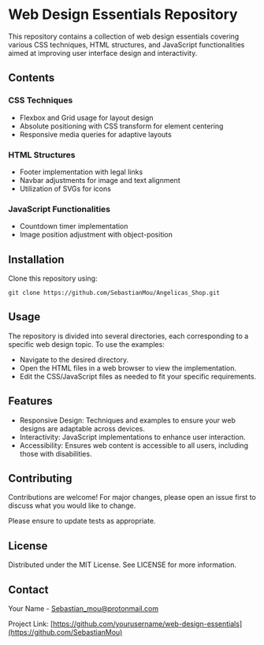 <h1>Web Design Essentials Repository</h1>
<p>This repository contains a collection of web design essentials covering various CSS techniques, HTML structures, and JavaScript functionalities aimed at improving user interface design and interactivity.</p>

<h2>Contents</h2>
<h3>CSS Techniques</h3>
<ul>
  <li>Flexbox and Grid usage for layout design</li>
  <li>Absolute positioning with CSS transform for element centering</li>
  <li>Responsive media queries for adaptive layouts</li>
</ul>

<h3>HTML Structures</h3>
<ul>
  <li>Footer implementation with legal links</li>
  <li>Navbar adjustments for image and text alignment</li>
  <li>Utilization of SVGs for icons</li>
</ul>

<h3>JavaScript Functionalities</h3>
<ul>
  <li>Countdown timer implementation</li>
  <li>Image position adjustment with object-position</li>
</ul>

<h2>Installation</h2>
<p>Clone this repository using:</p>
<pre><code>git clone https://github.com/SebastianMou/Angelicas_Shop.git</code></pre>

<h2>Usage</h2>
<p>The repository is divided into several directories, each corresponding to a specific web design topic. To use the examples:</p>
<ul>
  <li>Navigate to the desired directory.</li>
  <li>Open the HTML files in a web browser to view the implementation.</li>
  <li>Edit the CSS/JavaScript files as needed to fit your specific requirements.</li>
</ul>

<h2>Features</h2>
<ul>
  <li>Responsive Design: Techniques and examples to ensure your web designs are adaptable across devices.</li>
  <li>Interactivity: JavaScript implementations to enhance user interaction.</li>
  <li>Accessibility: Ensures web content is accessible to all users, including those with disabilities.</li>
</ul>

<h2>Contributing</h2>
<p>Contributions are welcome! For major changes, please open an issue first to discuss what you would like to change.</p>
<p>Please ensure to update tests as appropriate.</p>

<h2>License</h2>
<p>Distributed under the MIT License. See LICENSE for more information.</p>

<h2>Contact</h2>
<p>Your Name - <a href="Sebastian_mou@protonmail.com">Sebastian_mou@protonmail.com</a></p>
<p>Project Link: <a href="[https://github.com/yourusername/web-design-essentials](https://github.com/SebastianMou)">[https://github.com/yourusername/web-design-essentials](https://github.com/SebastianMou)</a></p>
